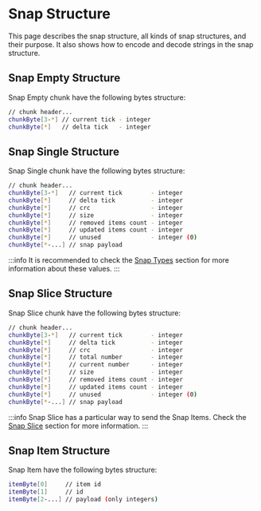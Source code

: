 # Snap Structure

This page describes the snap structure, all kinds of snap structures, and their purpose. It also shows how to encode and decode strings in the snap structure.

## Snap Empty Structure

Snap Empty chunk have the following bytes structure:

```sh
// chunk header...
chunkByte[3-*] // current tick - integer
chunkByte[*]   // delta tick   - integer
```

## Snap Single Structure

Snap Single chunk have the following bytes structure:

```sh
// chunk header...
chunkByte[3-*]   // current tick        - integer
chunkByte[*]     // delta tick          - integer
chunkByte[*]     // crc                 - integer
chunkByte[*]     // size                - integer
chunkByte[*]     // removed items count - integer
chunkByte[*]     // updated items count - integer
chunkByte[*]     // unused              - integer (0)  
chunkByte[*-...] // snap payload
```

:::info
It is recommended to check the [Snap Types](./../packets/default-packets.md#snap-types) section for more information about these values.
:::

## Snap Slice Structure

Snap Slice chunk have the following bytes structure:

```sh
// chunk header...
chunkByte[3-*]   // current tick        - integer
chunkByte[*]     // delta tick          - integer
chunkByte[*]     // crc                 - integer
chunkByte[*]     // total number        - integer
chunkByte[*]     // current number      - integer
chunkByte[*]     // size                - integer
chunkByte[*]     // removed items count - integer
chunkByte[*]     // updated items count - integer
chunkByte[*]     // unused              - integer (0) 
chunkByte[*-...] // snap payload
```

:::info
Snap Slice has a particular way to send the Snap Items. Check the [Snap Slice](./../packets/default-packets.md#snap-slice) section for more information.
:::

## Snap Item Structure

Snap Item have the following bytes structure:

```sh
itemByte[0]     // item id
itemByte[1]     // id
itemByte[2-...] // payload (only integers)
```